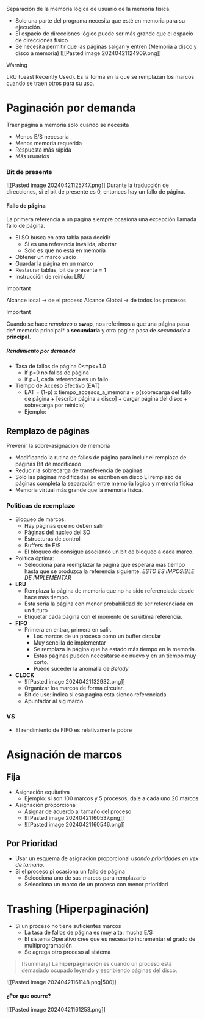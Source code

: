 Separación de la memoria lógica de usuario de la memoria física.

- Solo una parte del programa necesita que esté en memoria para su ejecución.
- El espacio de direcciones lógico puede ser más grande que el espacio de direcciones físico
- Se necesita permitir que las páginas salgan y entren (Memoria a disco y disco a memoria)
![[Pasted image 20240421124909.png]]
>[!warning]
>LRU (Least Recently Used). Es la forma en la que se remplazan los marcos cuando se traen otros para su uso.

# Paginación por demanda
Traer página a memoria solo cuando se necesita
- Menos E/S necesaria
- Menos memoria requerida
- Respuesta más rápida
- Más usuarios
### Bit de presente
![[Pasted image 20240421125747.png]]
Durante la traducción de direcciones, si el bit de presente es 0, entonces hay un fallo de página.
#### Fallo de página
La primera referencia a un página siempre ocasiona una excepción llamada fallo de página.
- El SO busca en otra tabla para decidir
	- Si es una referencia inválida, abortar
	- Solo es que no está en memoria
- Obtener un marco vacío
- Guardar la página en un marco
- Restaurar tablas, bit de presente = 1
- Instrucción de reinicio: LRU
>[!important]
>Alcance local -> de el proceso
>Alcance Global -> de todos los procesos

>[!important] 
>Cuando se hace *remplazo* o **swap**, nos referimos a que una página pasa de* memoria principal* a **secundaria** y otra pagina pasa de *secundaria* a **principal**.
##### Rendimiento por demanda
- Tasa de fallos de página 0<=p<=1.0
	- If p=0 no fallos de página
	- if p=1, cada referencia es un fallo
- Tiempo de Acceso Efectivo (EAT)
	- EAT = (1-p) x tiempo_accesos_a_memoria + p(sobrecarga del fallo de página + [escribir página a disco] + cargar página del disco + sobrecarga por reinicio)
	- Ejemplo:
## Remplazo de páginas
Prevenir la sobre-asignación de memoria
- Modificando la rutina de fallos de página para incluir el remplazo de páginas
Bit de modificado
- Reducir la sobrecarga de transferencia de páginas
- Solo las páginas modificadas se escriben en disco
El remplazo de páginas completa la separación entre memoria lógica y memoria física
- Memoria virtual más grande que la memoria física.

### Politicas de reemplazo
- Bloqueo de marcos:
	- Hay páginas que no deben salir
	- Páginas del núcleo del SO
	- Estructuras de control
	- Buffers de E/S
	- El bloqueo de consigue asociando un bit de bloqueo a cada marco.
- Política óptima:
	- Selecciona para reemplazar la página que esperará más tiempo hasta que se produzca la referencia siguiente. *ESTO ES IMPOSIBLE DE IMPLEMENTAR*
- **LRU**
	- Remplaza la página de memoria que no ha sido referenciada desde hace más tiempo.
	- Esta seria la página con menor probabilidad de ser referenciada en un futuro
	- Etiquetar cada página con el momento de su última referencia.
- **FIFO**
	- Primera en entrar, primera en salir.
		- Los marcos de un proceso como un buffer circular
		- Muy sencilla de implementar
		- Se remplaza la página que ha estado más tiempo en la memoria.
		- Estas páginas pueden necesitarse de nuevo y en un tiempo muy corto.
		- Puede suceder la anomalía de *Belady*
- **CLOCK**
	- ![[Pasted image 20240421132932.png]]
	- Organizar los marcos de forma circular.
	- Bit de uso: indica si esa pagina esta siendo referenciada
	- Apuntador al sig marco
### VS
- El rendimiento de FIFO es relativamente pobre

# Asignación de marcos
## Fija
- Asignación equitativa
	- Ejemplo: si son 100 marcos y 5 procesos, dale a cada uno 20 marcos
- Asignación proporcional
	- Asignar de acuerdo al tamaño del proceso
	- ![[Pasted image 20240421160537.png]]
	- ![[Pasted image 20240421160546.png]]
## Por Prioridad
- Usar un esquema de asignación proporcional *usando prioridades en vex de tamaño*.
- Si el proceso pi ocasiona un fallo de página
	- Selecciona uno de sus marcos para remplazarlo
	- Selecciona un marco de un proceso con menor prioridad
# Trashing (Hiperpaginación)
- Si un proceso no tiene suficientes marcos
	- La tasa de fallos de página es muy alta: mucha E/S
	- El sistema Operativo cree que es necesario incrementar el grado de multiprogramación
	- Se agrega otro proceso al sistema
>[!summary]
>La **hiperpaginación** es cuando un proceso está demasiado ocupado leyendo y escribiendo páginas del disco.

![[Pasted image 20240421161148.png|500]]
#### ¿Por que ocurre?
![[Pasted image 20240421161253.png]]

